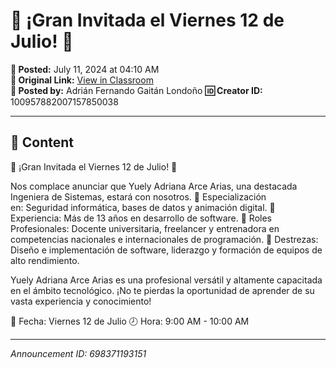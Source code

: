 # 🎉 ¡Gran Invitada el Viernes 12 de Julio! 🎉

**📅 Posted:** July 11, 2024 at 04:10 AM  
**🔗 Original Link:** [View in Classroom](https://classroom.google.com/c/Njk1MDgxNzAyMTIx/p/Njk4MzcxMTkzMTUx)  
**👤 Posted by:** Adrián Fernando Gaitán Londoño
**🆔 Creator ID:** 100957882007157850038

---

## 📝 Content

🎉 ¡Gran Invitada el Viernes 12 de Julio! 🎉

Nos complace anunciar que Yuely Adriana Arce Arias, una destacada Ingeniera de Sistemas, estará con nosotros. 
🔹 Especialización en: Seguridad informática, bases de datos y animación digital.
🔹 Experiencia: Más de 13 años en desarrollo de software.
🔹 Roles Profesionales: Docente universitaria, freelancer y entrenadora en competencias nacionales e internacionales de programación.
🔹 Destrezas: Diseño e implementación de software, liderazgo y formación de equipos de alto rendimiento.

Yuely Adriana Arce Arias es una profesional versátil y altamente capacitada en el ámbito tecnológico. ¡No te pierdas la oportunidad de aprender de su vasta experiencia y conocimiento!

📅 Fecha: Viernes 12 de Julio
🕗 Hora: 9:00 AM - 10:00 AM



---

*Announcement ID: 698371193151*
